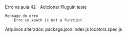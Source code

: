 Erro na aula 42 - Adicionar Pluguin teste

    Mensage do erro
        Erro cy.xpath is not a function

Arquivos alterados:
    package.json
    index.js
    locators.spec.js

